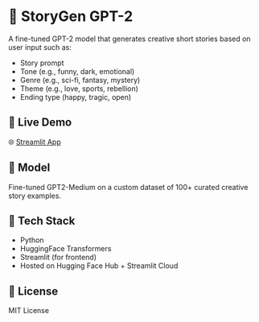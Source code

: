 # 📖 StoryGen GPT-2

A fine-tuned GPT-2 model that generates creative short stories based on user input such as:

- Story prompt
- Tone (e.g., funny, dark, emotional)
- Genre (e.g., sci-fi, fantasy, mystery)
- Theme (e.g., love, sports, rebellion)
- Ending type (happy, tragic, open)

## 🚀 Live Demo
🌐 [Streamlit App](https://YOUR-STREAMLIT-LINK-HERE)

## 🧠 Model
Fine-tuned GPT2-Medium on a custom dataset of 100+ curated creative story examples.

## 🔧 Tech Stack
- Python
- HuggingFace Transformers
- Streamlit (for frontend)
- Hosted on Hugging Face Hub + Streamlit Cloud

## 📄 License
MIT License
